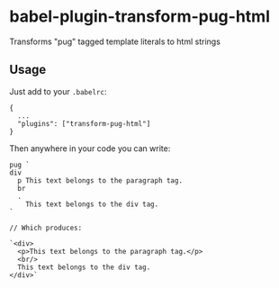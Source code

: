 # babel-plugin-transform-pug-html
Transforms "pug" tagged template literals to html strings

## Usage
Just add to your ``` .babelrc ```:
```
{
  ...
  "plugins": ["transform-pug-html"]
}
```

Then anywhere in your code you can write:

```
pug `
div
  p This text belongs to the paragraph tag.
  br
  .
    This text belongs to the div tag.
`

// Which produces:

`<div>
  <p>This text belongs to the paragraph tag.</p>
  <br/>
  This text belongs to the div tag.
</div>`
```
